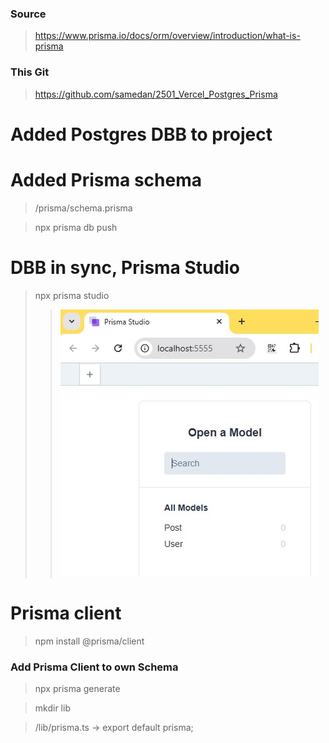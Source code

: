 ### Source

> https://www.prisma.io/docs/orm/overview/introduction/what-is-prisma

### This Git

> https://github.com/samedan/2501_Vercel_Postgres_Prisma

# Added Postgres DBB to project

# Added Prisma schema

> /prisma/schema.prisma

> npx prisma db push

# DBB in sync, Prisma Studio

> npx prisma studio
>
> > ![Prisma](https://github.com/samedan/2501_Vercel_Postgres_Prisma/blob/main/_printscreens/01printscreen.jpg)

# Prisma client

> npm install @prisma/client

### Add Prisma Client to own Schema

> npx prisma generate

> mkdir lib

> /lib/prisma.ts -> export default prisma;
